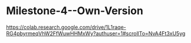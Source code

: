 # Milestone-4--Own-Version
https://colab.research.google.com/drive/1L1raqe-RG4pbyrmeqVhW2FfWuwHHMxWy?authuser=1#scrollTo=NvA4Ft3xU5yg
